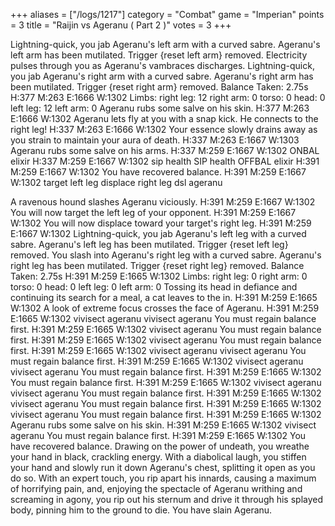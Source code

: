+++
aliases = ["/logs/1217"]
category = "Combat"
game = "Imperian"
points = 3
title = "Raijin vs Ageranu ( Part 2 )"
votes = 3
+++

Lightning-quick, you jab Ageranu's left arm with a curved sabre.
Ageranu's left arm has been mutilated.
Trigger {reset left arm} removed.
Electricity pulses through you as Ageranu's vambraces discharges.
Lightning-quick, you jab Ageranu's right arm with a curved sabre.
Ageranu's right arm has been mutilated.
Trigger {reset right arm} removed.
Balance Taken: 2.75s
H:377 M:263 E:1666 W:1302 <e- db> 
Limbs: right leg: 12 right arm: 0 torso: 0 head: 0 left leg: 12 left arm: 0 
Ageranu rubs some salve on his skin.
H:377 M:263 E:1666 W:1302 <e- db> 
Ageranu lets fly at you with a snap kick.
He connects to the right leg!
H:337 M:263 E:1666 W:1302 <e- db> 
Your essence slowly drains away as you strain to maintain your aura of death.
H:337 M:263 E:1667 W:1303 <e- db> 
Ageranu rubs some salve on his arms.
H:337 M:259 E:1667 W:1302 <e- db> 
ONBAL elixir
H:337 M:259 E:1667 W:1302 <e- db> sip health
SIP health
OFFBAL elixir
H:391 M:259 E:1667 W:1302 <e- db> 
You have recovered balance.
H:391 M:259 E:1667 W:1302 <eb db> target left leg
displace right leg
dsl ageranu

A ravenous hound slashes Ageranu viciously.
H:391 M:259 E:1667 W:1302 <eb db> 
You will now target the left leg of your opponent.
H:391 M:259 E:1667 W:1302 <eb db> 
You will now displace toward your target's right leg.
H:391 M:259 E:1667 W:1302 <eb db> 
Lightning-quick, you jab Ageranu's left leg with a curved sabre.
Ageranu's left leg has been mutilated.
Trigger {reset left leg} removed.
You slash into Ageranu's right leg with a curved sabre.
Ageranu's right leg has been mutilated.
Trigger {reset right leg} removed.
Balance Taken: 2.75s
H:391 M:259 E:1665 W:1302 <e- db> 
Limbs: right leg: 0 right arm: 0 torso: 0 head: 0 left leg: 0 left arm: 0 
Tossing its head in defiance and continuing its search for a meal, a cat leaves
to the in.
H:391 M:259 E:1665 W:1302 <e- db> 
A look of extreme focus crosses the face of Ageranu.
H:391 M:259 E:1665 W:1302 <e- db> vivisect ageranu
vivisect ageranu
You must regain balance first.
H:391 M:259 E:1665 W:1302 <e- db> vivisect ageranu
You must regain balance first.
H:391 M:259 E:1665 W:1302 <e- db> vivisect ageranu
You must regain balance first.
H:391 M:259 E:1665 W:1302 <e- db> vivisect ageranu
vivisect ageranu
You must regain balance first.
H:391 M:259 E:1665 W:1302 <e- db> vivisect ageranu
vivisect ageranu
You must regain balance first.
H:391 M:259 E:1665 W:1302 <e- db> 
You must regain balance first.
H:391 M:259 E:1665 W:1302 <e- db> vivisect ageranu
vivisect ageranu
You must regain balance first.
H:391 M:259 E:1665 W:1302 <e- db> vivisect ageranu
You must regain balance first.
H:391 M:259 E:1665 W:1302 <e- db> vivisect ageranu
You must regain balance first.
H:391 M:259 E:1665 W:1302 <e- db> 
Ageranu rubs some salve on his skin.
H:391 M:259 E:1665 W:1302 <e- db> vivisect ageranu
You must regain balance first.
H:391 M:259 E:1665 W:1302 <e- db> 
You have recovered balance.
Drawing on the power of undeath, you wreathe your hand in black, crackling 
energy. With a diabolical laugh, you stiffen your hand and slowly run it down 
Ageranu's chest, splitting it open as you do so. With an expert touch, you rip 
apart his innards, causing a maximum of horrifying pain, and, enjoying the 
spectacle of Ageranu writhing and screaming in agony, you rip out his sternum 
and drive it through his splayed body, pinning him to the ground to die.
You have slain Ageranu.